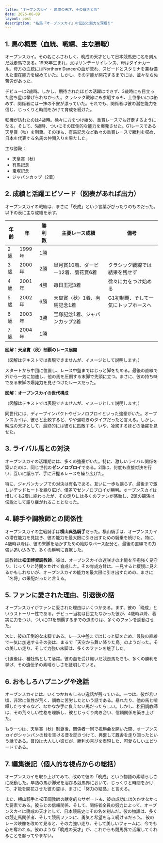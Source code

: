 ```yaml
---
title: "オープンスカイ - 晩成の天才、その輝きと影"
date: 2025-06-09
layout: post
description: "名馬『オープンスカイ』の伝説と魅力を深堀り"
---
```


## 1. 馬の概要（血統、戦績、主な勝鞍）

オープンスカイ。その名にふさわしく、晩成の天才として日本競馬史に名を刻んだ競走馬である。1998年生まれ、父はサンデーサイレンス、母はダイナカール。母方の血統にはNorthern Dancerの血が流れ、スピードとスタミナを兼ね備えた潜在能力を秘めていた。しかし、その才能が開花するまでには、並々ならぬ苦労があった。

デビューは2歳時。しかし、期待されたほどの活躍はできず、3歳時にも目立った勝ち星は挙げられなかった。クラシック戦線にも参戦するも、上位争いには絡めず、関係者には一抹の不安が漂っていた。それでも、関係者は彼の潜在能力を信じ、じっくりと時間をかけて育成を続けた。

転機が訪れたのは4歳時。徐々に力をつけ始め、重賞レースでも好走するようになる。そして、5歳時、ついにその圧倒的な能力を爆発させた。G1レースである天皇賞（秋）を制覇。その後も、有馬記念など数々の重賞レースで勝利を収め、日本を代表する名馬の仲間入りを果たした。

主な勝鞍：
* 天皇賞（秋）
* 有馬記念
* 宝塚記念
* ジャパンカップ（2着）


## 2. 成績と活躍エピソード（図表があれば出力）

オープンスカイの戦績は、まさに「晩成」という言葉がぴったりのものだった。以下の表に主な成績を示す。

| 年齢 | 年 | 勝利数 | 主要レース成績 | 備考 |
|---|---|---|---|---|
| 2歳 | 1999年 | 1勝 |  |  |
| 3歳 | 2000年 | 2勝 |  皐月賞10着、ダービー12着、菊花賞6着 | クラシック戦線では結果を残せず |
| 4歳 | 2001年 | 4勝 |  毎日王冠3着 | 徐々に力をつけ始める |
| 5歳 | 2002年 | 6勝 | 天皇賞（秋）1着、有馬記念1着 | G1初制覇、そして一気にトップホースへ |
| 6歳 | 2003年 | 3勝 | 宝塚記念1着、ジャパンカップ2着 |  |
| 7歳 | 2004年 | 1勝 |  |  |


**図解：天皇賞（秋）制覇のレース展開**

（図解はテキストでは表現できませんが、イメージとして説明します。）

スタートから中団に位置し、レース中盤まではじっと脚をためる。最後の直線で外から一気に加速し、他の馬を圧倒する末脚で先頭に立つ。まさに、彼の持ち味である末脚の爆発力を見せつけたレースだった。


**図解：オープンスカイの世代構成**

（図解はテキストでは表現できませんが、イメージとして説明します。）

同世代には、ディープインパクトやゼンノロブロイといった強豪がいた。オープンスカイは、彼らと比較すると、やや遅咲きのタイプだったと言える。しかし、晩成の天才として、最終的には彼らに匹敵する、いや、凌駕するほどの活躍を見せた。


## 3. ライバル馬との対決

オープンスカイの活躍期には、多くの強豪がいた。特に、激しいライバル関係を築いたのは、同じ世代の**ゼンノロブロイ**である。2頭は、何度も直接対決を行い、互いに譲らず、手に汗握るレースを繰り広げた。

特に、ジャパンカップでの対決は有名である。互いに一歩も譲らず、最後まで激しいデッドヒートを繰り広げ、僅差でゼンノロブロイが勝利。オープンスカイは惜しくも2着に終わったが、その走りには多くのファンが感動し、2頭の競演は伝説として語り継がれることとなった。


## 4. 騎手や調教師との関係性

オープンスカイの主戦騎手は**横山典弘騎手**だった。横山騎手は、オープンスカイの潜在能力を見抜き、彼の能力を最大限に引き出すための騎乗を続けた。特に、4歳時以降は、彼の末脚を活かすための絶妙なペース配分と、最後の直線での力強い追い込みで、多くの勝利に貢献した。

調教師は**松田博資調教師**。彼は、オープンスカイの遅咲きの才能を辛抱強く見守り、じっくりと時間をかけて育成した。その育成方針は、一見すると緩慢に見えるかもしれないが、オープンスカイの能力を最大限に引き出すための、まさに「名将」の采配だったと言える。


## 5. ファンに愛された理由、引退後の話

オープンスカイがファンに愛された理由はいくつかある。まず、彼の「晩成」というストーリー性である。デビュー当初は目立たなかった彼が、4歳時以降、着実に力をつけ、ついにG1を制覇するまでの道のりは、多くのファンを感動させた。

次に、彼の圧倒的な末脚である。レース中盤まではじっと脚をため、最後の直線で一気に加速するその姿は、まるで「天空から舞い降りた鳥」のようだった。その美しい走り、そして力強い末脚は、多くのファンを魅了した。

引退後は、種牡馬として活躍。彼の血を受け継いだ競走馬たちも、多くの勝利を挙げ、その遺伝子の素晴らしさを証明している。


## 6. おもしろハプニングや逸話

オープンスカイには、いくつかおもしろい逸話が残っている。一つは、彼が若い頃、非常に気性が荒く、調教に苦労したという話である。暴れたり、他の馬と喧嘩したりするなど、なかなか手に負えない馬だったらしい。しかし、松田調教師は、その荒々しい性格を理解し、彼とじっくり向き合い、信頼関係を築き上げた。

もう一つは、天皇賞（秋）制覇後、関係者一同で祝勝会を開いた際、オープンスカイがシャンパンの栓を空ける音を聞きつけて、興奮して厩舎を走り回ったという話である。普段は大人しい彼だが、勝利の喜びを表現した、可愛らしいエピソードである。


## 7. 編集後記（個人的な視点からの総括）

オープンスカイを取り上げてみて、改めて彼の「晩成」という物語の素晴らしさに感動した。早熟の馬が脚光を浴びる競馬界において、じっくりと時間をかけて、才能を開花させた彼の姿は、まさに「努力の結晶」と言える。

また、横山騎手と松田調教師の献身的なサポートも、彼の成功には欠かせなかった要素である。彼らとの信頼関係、そして、関係者全員の努力によって、オープンスカイは晩成の天才として、日本競馬史にその名を刻んだ。彼の物語は、多くの競走馬関係者、そして競馬ファンに、勇気と希望を与え続けるだろう。  彼のレース映像を改めて見ると、その力強い走り、そして美しいフォームに、今でも心を奪われる。彼のような「晩成の天才」が、これからも競馬界で活躍してくれることを願ってやまない。
